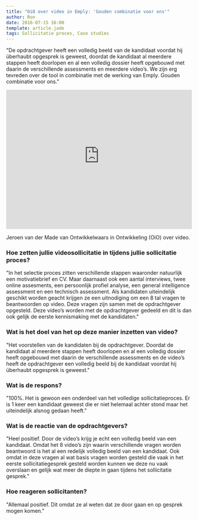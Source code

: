 ```yaml
---
title: "OiO over video in Emply: 'Gouden combinatie voor ons'"
author: Ron
date: 2016-07-15 16:00
template: article.jade
tags: Sollicitatie proces, Case studies
---
```


<div class="first-paragraph">
"De opdrachtgever heeft een volledig beeld van de kandidaat voordat hij überhaubt opgesprek is geweest, doordat de kandidaat al meerdere stappen heeft doorlopen en al een volledig dossier heeft opgebouwd met daarin de verschillende assessments en meerdere video’s. We zijn erg tevreden over de tool in combinatie met de werking van Emply. Gouden combinatie voor ons."
</div>

<span class="more"></span>

<div class="small-11 medium-8 small-centered">
  <div style="position: relative; padding-bottom: 75%; padding-top: 0px; height: 0; overflow: hidden;"><iframe frameborder="0" style="position:absolute; top: 0; left: 0; width: 100%; height: 100%;" src="https://videoreferentie.flipbase.com/embed/f41c2fdc-55a4-41ae-b247-214e35b04fc8" allowfullscreen=""></iframe></div>
  <p class="video-caption">Jeroen van der Made van Ontwikkelwaars in Ontwikkeling (OiO) over video.</p>
</div>

<div class="small-10 medium-6 small-centered">

### Hoe zetten jullie videosollicitatie in tijdens jullie sollicitatie proces?
"In het selectie proces zitten verschillende stappen waaronder natuurlijk een motivatiebrief en CV. Maar daarnaast ook een aantal interviews, twee online assesments, een persoonlijk profiel analyse, een general intelligence assessment en een technisch assessment. Als kandidaten uiteindelijk geschikt worden geacht krijgen ze een uitnodiging om een 8 tal vragen te beantwoorden op video. Deze vragen zijn samen met de opdrachtgever opgesteld. Deze video’s worden met de opdrachtgever gedeeld en dit is dan ook gelijk de eerste kennismaking met de kandidaten."

### Wat is het doel van het op deze manier inzetten van video?
"Het voorstellen van de kandidaten bij de opdrachtgever. Doordat de kandidaat al meerdere stappen heeft doorlopen en al een volledig dossier heeft opgebouwd met daarin de verschillende assessments en de video’s heeft de opdrachtgever een volledig beeld bij de kandidaat voordat hij überhaubt opgesprek is geweest."

### Wat is de respons?
"100%. Het is gewoon een onderdeel van het volledige sollicitatieproces. Er is 1 keer een kandidaat geweest die er niet helemaal achter stond maar het uiteindelijk alsnog gedaan heeft."

### Wat is de reactie van de opdrachtgevers?
"Heel positief. Door de video’s krijg je echt een volledig beeld van een kandidaat. Omdat het 8 video’s zijn waarin verschillende vragen worden beantwoord is het al een redelijk volledig beeld van een kandidaat. Ook omdat in deze vragen al wat basis vragen worden gesteld die vaak in het eerste sollicitatiegesprek gesteld worden kunnen we deze nu vaak overslaan en gelijk wat meer de diepte in gaan tijdens het sollicitatie gesprek."

### Hoe reageren sollicitanten?
"Allemaal positief. Dit omdat ze al weten dat ze door gaan en op gesprek mogen komen."